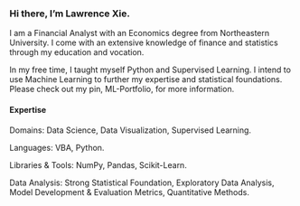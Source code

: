 ### Hi there, I’m Lawrence Xie.

I am a Financial Analyst with an Economics degree from Northeastern University. I come with an extensive knowledge of finance and statistics through my education and vocation.  

In my free time, I taught myself Python and Supervised Learning. I intend to use Machine Learning to further my expertise and statistical foundations. Please check out my pin, ML-Portfolio, for more information.

#### Expertise

Domains: Data Science, Data Visualization, Supervised Learning.

Languages: VBA, Python. 

Libraries & Tools: NumPy, Pandas, Scikit-Learn. 

Data Analysis: Strong Statistical Foundation, Exploratory Data Analysis, Model Development & Evaluation Metrics, Quantitative Methods.
